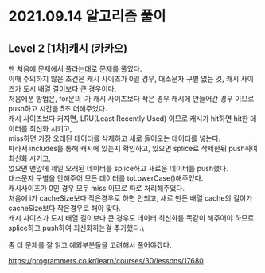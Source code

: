 # 2021.09.14 알고리즘 풀이

## Level 2 [1차]캐시 (카카오)

맨 처음에 문제에서 풀라는대로 문제를 풀었다.\
이때 주의하지 않은 조건은 캐시 사이즈가 0일 경우, 대소문자 구별 없는 것, 캐시 사이즈가 도시 배열 길이보다 큰 경우이다.\
처음에푼 방법은, for문의 i가 캐시 사이즈보다 작은 경우 캐시에 안들어간 경우 이므로 push하고 시간을 5초 더해주었다.\
캐시 사이즈보다 커지면, LRU(Least Recently Used) 이므로 캐시가 hit하면 hit한 데이터를 최신화 시키고,\
miss하면 가장 오래된 데이터를 삭제하고 새로 들어오는 데이터를 넣는다.\
따라서 includes를 통해 캐시에 있는지 확인하고, 있으면 splice로 삭제한뒤 push하여 최신화 시키고,\
없으면 맨앞에 제일 오래된 데이터를 splice하고 새로운 데이터를 push했다.\
대소문자 구별을 안해주어 모든 데이터를 toLowerCase()해주었다.\
캐시사이즈가 0인 경우 모두 miss 이므로 따로 처리해주었다.\
처음에 i가 cacheSize보다 작은경우로 하면 안되고, 새로 만든 배열 cache의 길이가 cacheSize보다 작은경우로 해야 맞다.\
캐시 사이즈가 도시 배열 길이보다 큰 경우도 데이터 최신화를 똑같이 해주어야 하므로 splice하고 push하여 최신화하는걸 추가했다.\

좀 더 문제를 잘 읽고 예외부분들을 고려해서 풀어야겠다.

https://programmers.co.kr/learn/courses/30/lessons/17680
